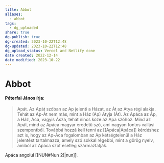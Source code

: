 ```yaml
---
title: Abbot
aliases:
  - abbot
tags:
  - dg_uploaded
share: true
dg-publish: true
dg-created: 2023-10-22T12:48
dg-updated: 2023-10-22T12:48
dg_upload_status: Vercel and Netlify done
date created: 2022-12-14
date modified: 2023-10-22
---
```


# Abbot

#### Péterfai János írja:

> Apát. Az Apát szóban az Ap jelenti a Házat, az Át az Atya régi alakja. Tehát az Ap-Át nem más, mint a Ház (Ap) Atyja (Át). Az Apáca az Ap, a Ház, Áca, vagyis Ásza, tehát nincs köze az Apa szóhoz. Mind az Apát, mind az Apáca magyar eredetű szó, ami nagyon fontos vallási szempontból. Továbbá hozzá kell tenni az [[Apáca\|Apáca]] kérdéshez azt is, hogy az Ap-Áca fogalomban az Ap kétségtelenül a Ház jelentést tartalmazza, amely szó sokkal régebbi, mint a görög nyelv, amiből az Apáca szót esetleg származtatják.  

Apáca angolul [[NUN#Nun 2)\|nun]].